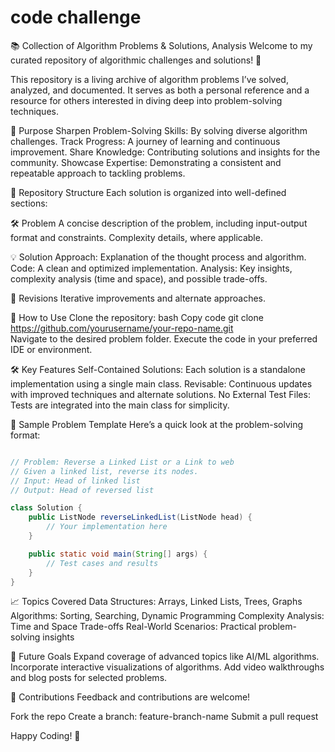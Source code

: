 # code challenge
📚 Collection of Algorithm Problems & Solutions, Analysis
Welcome to my curated repository of algorithmic challenges and solutions! 🚀

This repository is a living archive of algorithm problems I’ve solved, analyzed, and documented. It serves as both a personal reference and a resource for others interested in diving deep into problem-solving techniques.

🎯 Purpose
Sharpen Problem-Solving Skills: By solving diverse algorithm challenges.
Track Progress: A journey of learning and continuous improvement.
Share Knowledge: Contributing solutions and insights for the community.
Showcase Expertise: Demonstrating a consistent and repeatable approach to tackling problems.

📂 Repository Structure
Each solution is organized into well-defined sections:

🛠️ Problem
A concise description of the problem, including input-output format and constraints.
Complexity details, where applicable.

💡 Solution
Approach: Explanation of the thought process and algorithm.
Code: A clean and optimized implementation.
Analysis: Key insights, complexity analysis (time and space), and possible trade-offs.

🔄 Revisions
Iterative improvements and alternate approaches.

🚀 How to Use
Clone the repository:
bash
Copy code
git clone https://github.com/yourusername/your-repo-name.git  
Navigate to the desired problem folder.
Execute the code in your preferred IDE or environment.

🛠️ Key Features
Self-Contained Solutions: Each solution is a standalone implementation using a single main class.
Revisable: Continuous updates with improved techniques and alternate solutions.
No External Test Files: Tests are integrated into the main class for simplicity.

📝 Sample Problem Template
Here’s a quick look at the problem-solving format:

```java

// Problem: Reverse a Linked List or a Link to web
// Given a linked list, reverse its nodes.  
// Input: Head of linked list  
// Output: Head of reversed list  

class Solution {  
    public ListNode reverseLinkedList(ListNode head) {  
        // Your implementation here  
    }  

    public static void main(String[] args) {  
        // Test cases and results  
    }  
}  
```

📈 Topics Covered
Data Structures: Arrays, Linked Lists, Trees, Graphs
Algorithms: Sorting, Searching, Dynamic Programming
Complexity Analysis: Time and Space Trade-offs
Real-World Scenarios: Practical problem-solving insights

🌟 Future Goals
Expand coverage of advanced topics like AI/ML algorithms.
Incorporate interactive visualizations of algorithms.
Add video walkthroughs and blog posts for selected problems.

🤝 Contributions
Feedback and contributions are welcome!

Fork the repo
Create a branch: feature-branch-name
Submit a pull request

Happy Coding! 🎉
